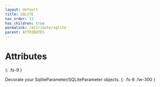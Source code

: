 ```yaml
---
layout: default
title: SQLITE
nav_order: 11
has_children: true
permalink: /attribute/sqlite
parent: ATTRIBUTES
---
```


# Attributes
{: .fs-9 }

Decorate your SqliteParameter/SQLiteParameter objects.
{: .fs-6 .fw-300 }
